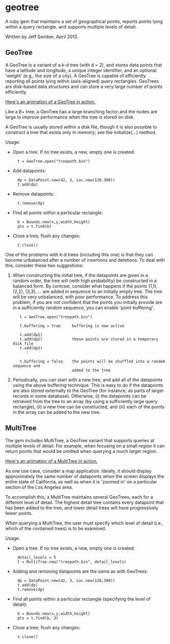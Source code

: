 
geotree
=======
A ruby gem that maintains a set of geographical points, reports points lying within a query rectangle,
and supports multiple levels of detail.

Written by Jeff Sember, April 2013.


GeoTree
-------

A GeoTree  is a variant of a k-d tree (with d = 2), and stores data points that have a latitude 
and longitude, a unique integer identifier, and an optional 'weight' (e.g., the 
size of a city).  A GeoTree is capable of efficiently
reporting all points lying within (axis-aligned) query rectangles.
GeoTrees are disk-based data structures and can store a very large 
number of points efficiently.  

[Here's an animation of a GeoTree in action.](http://www.cs.ubc.ca/~jpsember/geo_tree.ps)

   
Like a B+ tree, a GeoTree has a large branching factor
and the nodes are large to improve performance when the tree is stored
on disk.
   
A GeoTree is usually stored within a disk file, though it is also possible to
construct a tree that exists only in memory; see the initialize(...) method.
   
    
Usage:
   
 * Open a tree.  If no tree exists, a new, empty one is created:
   
         t = GeoTree.open("treepath.bin")
   
 * Add datapoints:
   
         dp = DataPoint.new(42, 3, Loc.new(120,300))
         t.add(dp)
   
 * Remove datapoints:
   
         t.remove(dp)
   
 * Find all points within a particular rectangle:
   
         b = Bounds.new(x,y,width,height)
         pts = t.find(b)
   
 * Close a tree; flush any changes:
   
         t.close()
   
   
One of the problems with k-d trees (including this one) is that they can become
unbalanced after a number of insertions and deletions.  To deal with this,
consider these two suggestions:
 
 1. When constructing the initial tree, if the datapoints are given in a random
      order, the tree will (with high probability) be constructed in a balanced form.
      By contrast, consider what happens if the points (1,1), (2,2), (3,3), ... are
      added in sequence to an initially empty tree.  The tree will be very unbalanced,
      with poor performance.
      To address this problem, if you are not confident that the points you initially
      provide are in a sufficiently random sequence, you can enable 'point buffering':
 
 
	       t = GeoTree.open("treepath.bin")
	 
	       t.buffering = true     buffering is now active
	 
	       t.add(dp1)
	       t.add(dp2)             these points are stored in a temporary disk file
	       t.add(dp3)
	          :
	 
	       t.buffering = false    the points will be shuffled into a random sequence and
	                              added to the tree
 
 
 1. Periodically, you can start with a new tree, and add all of the datapoints using the
       above buffering technique.  This is easy to do if the datapoints are also stored
       externally to the GeoTree (for instance, as parts of larger records in some database).
       Otherwise, (i) the datapoints can be retrieved from the tree to an array
       (by using a sufficiently large query rectangle), (ii) a new tree can be constructed,
       and (iii) each of the points in the array can be added to the new tree.
   


MultiTree
-------


The gem includes MultiTree, a GeoTree variant that supports queries at multiple 
levels of detail. For example, when focusing on a small region it can return points 
that would be omitted when querying a much larger region.

[Here's an animation of a MultiTree in action.](http://www.cs.ubc.ca/~jpsember/multi_tree.ps)


As one use case, consider a map application.  Ideally, it should display approximately 
the same number of datapoints when the screen displays the entire state of California, as well as
when it is 'zoomed in' on a particular section of the Los Angeles area.


To accomplish this, a MultiTree maintains several GeoTrees, each for a different
level of detail.  The highest detail tree contains every datapoint that has been
added to the tree, and lower detail trees will have progressively fewer points.

When querying a MultiTree, the user must specify which level of detail (i.e.,
which of the contained trees) is to be examined.  


Usage:

 * Open a tree.  If no tree exists, a new, empty one is created:
   
         detail_levels = 5
         t = MultiTree.new("treepath.bin", detail_levels)
   
 * Adding and removing datapoints are the same as with GeoTrees:
   
         dp = DataPoint.new(42, 3, Loc.new(120,300))
         t.add(dp)
         t.remove(dp)
   
 * Find all points within a particular rectangle (specifying the level of detail):
   
         b = Bounds.new(x,y,width,height)
         pts = t.find(b, 3)
   
 * Close a tree; flush any changes:
   
         t.close()

 